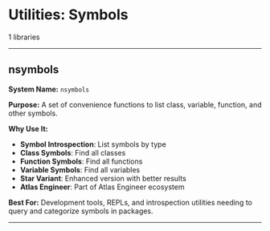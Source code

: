 # Utilities: Symbols

1 libraries

---

## nsymbols

**System Name:** `nsymbols`

**Purpose:** A set of convenience functions to list class, variable, function, and other symbols.

**Why Use It:**
- **Symbol Introspection**: List symbols by type
- **Class Symbols**: Find all classes
- **Function Symbols**: Find all functions
- **Variable Symbols**: Find all variables
- **Star Variant**: Enhanced version with better results
- **Atlas Engineer**: Part of Atlas Engineer ecosystem

**Best For:** Development tools, REPLs, and introspection utilities needing to query and categorize symbols in packages.

---

